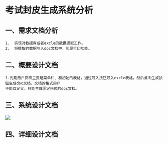 考试封皮生成系统分析
===
一、需求文档分析
----
    1.	实现对数据库或者excle的数据提取工作。
    2.	将提取的数据写入doc文档中，实现打印功能。
二、概要设计文档
---
    1.先期用户页面主要是菜单栏、和初始的表格，通过导入按钮导入excle表格，然后点击生成按钮生成doc文档，文档的格式用户
    不能自定义，只能生成固定格式的doc文档。

三、系统设计文档
---
![](https://github.com/kkbs/Window-Application/master/fx.png) 

四、详细设计文档
----





